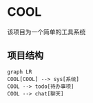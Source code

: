 # COOL
该项目为一个简单的工具系统

## 项目结构
```mermaid
graph LR
COOL[COOL] --> sys[系统]
COOL --> todo[待办事项]
COOL --> chat[聊天]
```